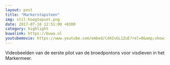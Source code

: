 ```yaml
---
layout: post
title: "Markerstapsteen"
img: stil-hoogtepunt.png
date: 2017-07-10 12:51:00 +0300
category: highlight
buwalink: https://buwa.nl
youtubemovie: https://www.youtube.com/embed/Cd4IvGL1ZuE?rel=0&amp;showinfo=0&amp;start=60
---
```


Videobeelden van de eerste pilot van de broedpontons voor visdieven in het Markermeer.
